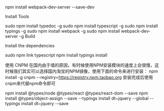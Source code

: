 npm install webpack-dev-server --save-dev

Install Tools

sudo npm install typedoc -g
sudo npm install typescript -g
sudo npm install typings -g
sudo npm install webpack -g
sudo npm install webpack-dev-server -g
Build

Install the dependencies

sudo npm link typescript
npm install
typings install

使用 CNPM
在国内由于墙的原因，有时候使用NPM安装模块的速度上会很慢，这时候我们其实可以选择国内淘宝的NPM镜像，使用下面的命令来进行安装：
npm install -g cnpm --registry=https://registry.npm.taobao.org
安装完成后使用cnpm来代替npm命令即可

npm install @types/node @types/react @types/react-dom --save
npm install @types/object-assign --save
--typings install dt~jquery --global
--typings install dt~jquery --save